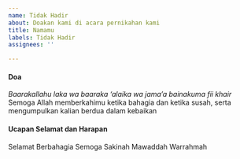 ```yaml
---
name: Tidak Hadir
about: Doakan kami di acara pernikahan kami
title: Namamu
labels: Tidak Hadir
assignees: ''

---
```


#### Doa
*Baarakallahu laka wa baaraka ‘alaika wa jama’a bainakuma fii khair*
Semoga Allah memberkahimu ketika bahagia dan ketika susah, serta mengumpulkan kalian berdua dalam kebaikan

#### Ucapan Selamat dan Harapan
Selamat Berbahagia
Semoga Sakinah Mawaddah Warrahmah
